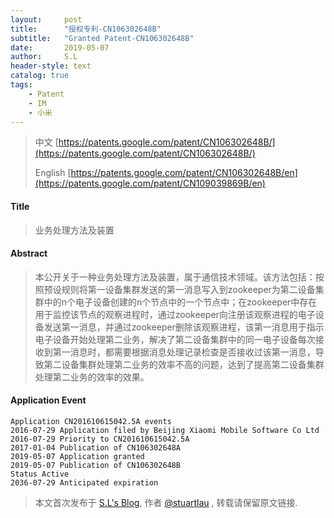 ```yaml
---
layout:     post
title:      "授权专利-CN106302648B"
subtitle:   "Granted Patent-CN106302648B"
date:       2019-05-07
author:     S.L
header-style: text
catalog: true
tags:
    - Patent
    - IM
    - 小米
---
```

> 中文 [https://patents.google.com/patent/CN106302648B/](https://patents.google.com/patent/CN106302648B/)
>
> English [https://patents.google.com/patent/CN106302648B/en](https://patents.google.com/patent/CN109039869B/en)

#### Title
> 业务处理方法及装置



#### Abstract
> 本公开关于一种业务处理方法及装置，属于通信技术领域。该方法包括：按照预设规则将第一设备集群发送的第一消息写入到zookeeper为第二设备集群中的n个电子设备创建的n个节点中的一个节点中；在zookeeper中存在用于监控该节点的观察进程时，通过zookeeper向注册该观察进程的电子设备发送第一消息，并通过zookeeper删除该观察进程，该第一消息用于指示电子设备开始处理第二业务，解决了第二设备集群中的同一电子设备每次接收到第一消息时，都需要根据消息处理记录检查是否接收过该第一消息，导致第二设备集群处理第二业务的效率不高的问题，达到了提高第二设备集群处理第二业务的效率的效果。




#### Application Event
```
Application CN201610615042.5A events 
2016-07-29 Application filed by Beijing Xiaomi Mobile Software Co Ltd
2016-07-29 Priority to CN201610615042.5A
2017-01-04 Publication of CN106302648A
2019-05-07 Application granted
2019-05-07 Publication of CN106302648B
Status Active
2036-07-29 Anticipated expiration
```
> 本文首次发布于 [S.L's Blog](https://liushuo.me), 作者 [@stuartlau](http://github.com/stuartlau) ,
转载请保留原文链接.
